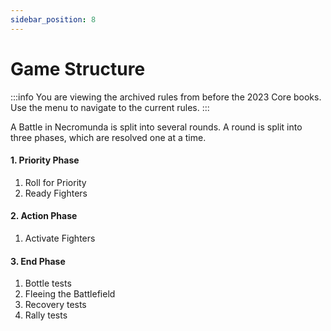```yaml
---
sidebar_position: 8
---
```

# Game Structure

:::info
You are viewing the archived rules from before the 2023 Core books. Use the menu to navigate to the current rules.
:::

A Battle in Necromunda is split into several rounds. A round is split into three phases, which are resolved one at a time.

#### 1. Priority Phase
1. Roll for Priority
2. Ready Fighters
#### 2. Action Phase
1. Activate Fighters
#### 3. End Phase
1. Bottle tests
1. Fleeing the Battlefield
1. Recovery tests
1. Rally tests